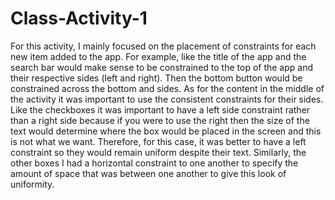 # Class-Activity-1
For this activity, I mainly focused on the placement of constraints for each new item added to the app. For example, like the title of the app and the search bar would make sense to be constrained to the top of the app and their respective sides (left and right). Then the bottom button would be constrained across the bottom and sides. As for the content in the middle of the activity it was important to use the consistent constraints for their sides. Like the checkboxes it was important to have a left side constraint rather than a right side because if you were to use the right then the size of the text would determine where the box would be placed in the screen and this is not what we want. Therefore, for this case, it was better to have a left constraint so they would remain uniform despite their text. Similarly, the other boxes I had a horizontal constraint to one another to specify the amount of space that was between one another to give this look of uniformity.
